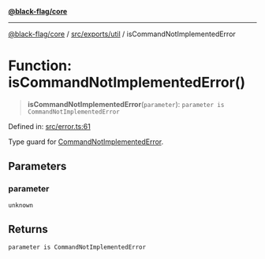 [**@black-flag/core**](../../../../README.md)

***

[@black-flag/core](../../../../README.md) / [src/exports/util](../README.md) / isCommandNotImplementedError

# Function: isCommandNotImplementedError()

> **isCommandNotImplementedError**(`parameter`): `parameter is CommandNotImplementedError`

Defined in: [src/error.ts:61](https://github.com/Xunnamius/black-flag/blob/80aa4a39c172096a78cb27464b3ff055c511121d/src/error.ts#L61)

Type guard for [CommandNotImplementedError](../classes/CommandNotImplementedError.md).

## Parameters

### parameter

`unknown`

## Returns

`parameter is CommandNotImplementedError`
